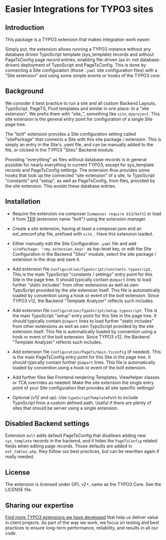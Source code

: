 # Easier Integrations for TYPO3 sites


## Introduction

This package is a TYPO3 extension that makes integration work easier.

Simply put, the extension allows running a TYPO3 instance without any
database driven TypoScript template (sys_template) records and without
PageTsConfig page record entries, enabling file-driven (as in: not database-driven)
deployment of TypoScript and PageTsConfig. This is done by connecting a Site configuration
(those `.yaml` site configuration files) with a "Site extension" and using some simple
events or hooks of the TYPO3 core.


## Background

We consider it best practice to run a site and all custom Backend Layouts, TypoScript, PageTS,
Fluid templates and similar in one place: In a "site extension". We prefix them with "site_", something
like `site_myproject`. This site extension is the general entry point for configuration of a
single Site page tree.

The "bolt" extension provides a Site configuration setting called "sitePackage" that connects a
Site with this site package / extension. This is simply an entry in the Site's .yaml
file, and can be manually added to the file, or clicked in the TYPO3 "Sites" Backend module.

Providing "everything" as files without database records is in general possible for nearly
everything in current TYPO3, except for sys_template records and PageTsConfig settings. The
extension thus provides some hooks that look up the connected "site extension" of a site,
to TypoScript "constants" and "setup", as well as PageTsConfig, from files, provided
by the site extension. This avoids these database entries.


## Installation

* Require the extension via composer (`composer require b13/bolt`) or load it from
[TER](https://extensions.typo3.org/extension/bolt/) (extension name "bolt") using the
extension manager.

* Create a site extension, having at least a composer.json and an ext_emconf.php file,
  prefixed with `site_`. Have this extension loaded.

* Either manually edit the Site Configuration `.yaml` file and add `sitePackage: '<my_extension_key>'`
  as top-level key, or edit the Site Configuration in the Backend "Sites" module, select
  the site package / extension in the drop and save it.

* Add extension file `Configuration/TypoScript/constants.typoscript`. This is the main
  TypoScript "constants / settings" entry point for this Site in the page tree. It should
  typically contain `@import` lines to load further "static includes" from other extensions
  as well as own TypoScript provided by the site extension itself. This file is automatically
  loaded by convention using a hook or event of the bolt extension. Since TYPO3 v12, the Backend
  "Template Analyzer" reflects such includes.

* Add extension file `Configuration/TypoScript/setup.typoscript`. This is the main TypoScript "setup"
  entry point for this Site in the page tree. It should typically contain `@import` lines to load further
  "static includes" from other extensions as well as own TypoScript provided by the site extension itself.
  This file is automatically loaded by convention using a hook or event of the bolt extension. Since
  TYPO3 v12, the Backend "Template Analyzer" reflects such includes.

* Add extension file `Configuration/PageTs/main.tsconfig` (if needed). This is the main PageTsConfig entry
  point for this Site in the page tree. It should typically contain further `@import` lines. This file is
  automatically loaded by convention using a hook or event of the bolt extension.

* Add further files like Frontend rendering Templates, ViewHelper classes or TCA overrides as needed: Make
  the site extension the single entry point of your Site configuration that provides all site specific
  settings!

* Optional (v12 and up): Use `typoScriptTemplatePath` to include TypoScript from a custom defined path.
  Useful if there are plenty of sites that should be server using a single extension.

## Disabled Backend settings

Extension `bolt` adds default PageTsConfig that disallows adding new `sys_template` records in the
backend, and it hides the `PageTsConfig` related fields when editing page records. Those defaults are
added  in `ext_tables.php`, they follow our best practices, but can be rewritten again if really needed.


## License

The extension is licensed under GPL v2+, same as the TYPO3 Core. See the LICENSE file.


## Sharing our expertise

[Find more TYPO3 extensions we have developed](https://b13.com/useful-typo3-extensions-from-b13-to-you) that help
us deliver value in client projects. As part of the way we work, we focus on testing and best practices to ensure
long-term performance, reliability, and results in all our code.
